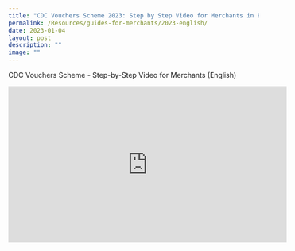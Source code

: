 ```yaml
---
title: "CDC Vouchers Scheme 2023: Step by Step Video for Merchants in English"
permalink: /Resources/guides-for-merchants/2023-english/
date: 2023-01-04
layout: post
description: ""
image: ""
---
```

CDC Vouchers Scheme - Step-by-Step Video for Merchants (English)


<iframe width="560" height="315" src="https://www.youtube.com/embed/ym2nJf-L85E" title="YouTube video player" frameborder="0" allow="accelerometer; autoplay; clipboard-write; encrypted-media; gyroscope; picture-in-picture" allowfullscreen></iframe>